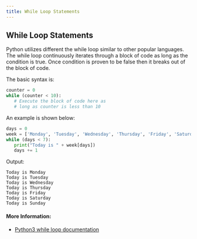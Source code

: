 ```yaml
---
title: While Loop Statements
---
```

## While Loop Statements

<!-- Please add any articles you think might be helpful to read before writing the article -->
Python utilizes different the while loop similar to other popular languages.  The while loop continuously iterates through a block of code as long as the condition is true.  Once condition is proven to be false then it breaks out of the block of code.  

The basic syntax is:

```python
counter = 0
while (counter < 10):
   # Execute the block of code here as
   # long as counter is less than 10
```

An example is shown below:
```python
days = 0
week = ['Monday', 'Tuesday', 'Wednesday', 'Thursday', 'Friday', 'Saturday', 'Sunday']
while (days < 7):
   print("Today is " + week[days])
   days += 1
```

Output:

```
Today is Monday
Today is Tuesday
Today is Wednesday
Today is Thursday
Today is Friday
Today is Saturday
Today is Sunday
```


#### More Information:

- <a href='https://docs.python.org/3/reference/compound_stmts.html#the-while-statement' target='_blank' rel='nofollow'>Python3 while loop documentation</a>
